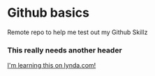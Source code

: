 # Github basics
Remote repo to help me test out my Github Skillz
### This really needs another header
[I'm learning this on lynda.com!](HTTP://www.lynda.com)
